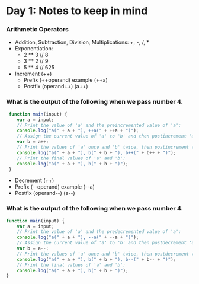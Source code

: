 # Day 1: Notes to keep in mind
### Arithmetic Operators
* Addition, Subtraction, Division, Multiplications: +, -, /, *
* Exponentiation: 
  * 2 ** 3 // 8
  * 3 ** 2 // 9
  * 5 ** 4 // 625
* Increment (++)
  * Prefix (++operand) example (++a)
  * Postfix (operand++) (a++)

### What is the output of the following when we pass number 4.

```javascript    
 function main(input) {
    var a = input;
    // Print the value of 'a' and the preincremented value of 'a':
    console.log("a(" + a + "), ++a(" + ++a + ")");
    // Assign the current value of 'a' to 'b' and then postincrement 'a':
    var b = a++;
    // Print the values of 'a' once and 'b' twice, then postincrement the 2nd 'b':
    console.log("a(" + a + "), b(" + b + "), b++(" + b++ + ")");
    // Print the final values of 'a' and 'b':
    console.log("a(" + a + "), b(" + b + ")");
 }
 ```
 * Decrement (++)
  * Prefix (--operand) example (--a)
  * Postfix (operand--) (a--)
  
### What is the output of the following when we pass number 4.
 
```javascript 
function main(input) {
    var a = input;
    // Print the value of 'a' and the predecremented value of 'a':
    console.log("a(" + a + "), --a(" + --a + ")");
    // Assign the current value of 'a' to 'b' and then postdecrement 'a':
    var b = a--;
    // Print the values of 'a' once and 'b' twice, then postdecrement the 2nd 'b':
    console.log("a(" + a + "), b(" + b + "), b--(" + b-- + ")");
    // Print the final values of 'a' and 'b':
    console.log("a(" + a + "), b(" + b + ")");
}
 ```
